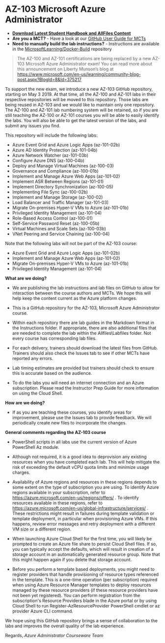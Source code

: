# AZ-103 Microsoft Azure Administrator

- **[Download Latest Student Handbook and AllFiles Content](../../releases/latest)**
- **Are you a MCT?** - Have a look at our [GitHub User Guide for MCTs](https://microsoftlearning.github.io/MCT-User-Guide/)
- **Need to manually build the lab instructions?** - Instructions are available in the [MicrosoftLearning/Docker-Build](https://github.com/MicrosoftLearning/Docker-Build) repository

> The AZ-100 and AZ-101 certifications are being replaced by a new AZ-103 Microsoft Azure Administrator exam! You can read more about this announcement on Liberty Munson’s blog at https://www.microsoft.com/en-us/learning/community-blog-post.aspx?BlogId=8&Id=375217 
 
To support the new exam, we introduce a new AZ-103 GitHub repository, starting on May 3 2019. At that time, all the AZ-100 and AZ-101 labs in their respective repositories will be moved to this repository. Those labs are being reused in AZ-103 and we would like to maintain only one repository. The AZ-100 and AZ-101 lab numbering system will be retained, so if you are still teaching the AZ-100 or AZ-101 courses you will be able to easily identify the labs. You will also be able to get the latest version of the labs, and submit any issues you find.

This repository will include the following labs:

-  Azure Event Grid and Azure Logic Apps (az-101-02b)
-  Azure AD Identity Protection (az-101-04b)
-  Azure Network Watcher (az-101-03b)
-  Configure Azure DNS (az-100-04b)
-  Deploy and Manage Virtual Machines (az-100-03)
-  Governance and Compliance (az-100-01b)
-  Implement and Manage Azure Web Apps (az-101-02)
-  Implement ASR Between Regions (az-101-01)
-  Implement Directory Synchronization (az-100-05)
-  Implementing File Sync (az-100-02b)
-  Implement and Manage Storage (az-100-02)
-  Load Balancer and Traffic Manager (az-101-03)
-  Migrate On-premises Hyper-V VMs to Azure (az-101-01b)
-  Privileged Identity Management (az-101-04)
-  Role-Based Access Control (az-100-01)
-  Self-Service Password Reset (az-100-05b)
-  Virtual Machines and Scale Sets (az-100-03b)
-  VNet Peering and Service Chaining (az-100-04)

Note that the following labs will not be part of the AZ-103 course:

-  Azure Event Grid and Azure Logic Apps (az-101-02b)
-  Implement and Manage Azure Web Apps (az-101-02)
-  Migrate On-premises Hyper-V VMs to Azure (az-101-01b)
-  Privileged Identity Management (az-101-04)

**What are we doing?**

*	We are publishing the lab instructions and lab files on GitHub to allow for interaction between the course authors and MCTs. We hope this will help  keep the content current as the Azure platform changes.

*	This is a GitHub repository for the AZ-103, Microsoft Azure Administrator course. 

*	Within each repository there are lab guides in the Markdown format in the Instructions folder. If appropriate, there are also additional files that are needed to complete the lab within the Allfiles\Labfiles folder. Not every course has corresponding lab files. 

*	For each delivery, trainers should download the latest files from GitHub. Trainers should also check the Issues tab to see if other MCTs have reported any errors.  

*	Lab timing estimates are provided but trainers should check to ensure this is accurate based on the audience.

*	To do the labs you will need an internet connection and an Azure subscription. Please read the Instructor Prep Guide for more information on using the Cloud Shell. 

**How are we doing?**

*	If as you are teaching these courses, you identify areas for improvement, please use the Issues tab to provide feedback. We will periodically create new files to incorporate the changes. 

**General comments regarding the AZ-103 course**

* PowerShell scripts in all labs use the current version of Azure PowerShell Az module.

* Although not required, it is a good idea to deprovision any existing resources when you have completed each lab. This will help mitigate the risk of exceeding the default vCPU quota limits and minimize usage charges.

* Availability of Azure regions and resources in these regions depends to some extent on the type of subscription you are using. To identify Azure regions available in your subscription, refer to https://azure.microsoft.com/en-us/regions/offers/ . To identify resources available in these regions, refer to https://azure.microsoft.com/en-us/global-infrastructure/services/ . These restrictions might result in failures during template validation or template deployment, in particular when provisioning Azure VMs. If this happens, review error messages and retry deployment with a different VM size or a different region.

* When launching Azure Cloud Shell for the first time, you will likely be prompted to create an Azure file share to persist Cloud Shell files. If so, you can typically accept the defaults, which will result in creation of a storage account in an automatically generated resource group. Note that this might happen again if you delete that storage account.

* Before you perform a template based deployments, you might need to register providers that handle provisioning of resource types referenced in the template. This is a one-time operation (per subscription) required when using Azure Resource Manager templates to deploy resources managed by these resource providers (if these resource providers have not been yet registered). You can perform registration from the subscription's Resource Providers blade in the Azure portal or by using Cloud Shell to run Register-AzResourceProvider PowerShell cmdlet or az provider Azure CLI command.

We hope using this GitHub repository brings a sense of collaboration to the labs and improves the overall quality of the lab experience. 

Regards,
*Azure Administrator Courseware Team*
